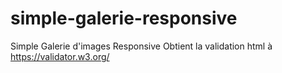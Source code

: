 # simple-galerie-responsive
Simple Galerie d'images Responsive
Obtient la validation html à https://validator.w3.org/
